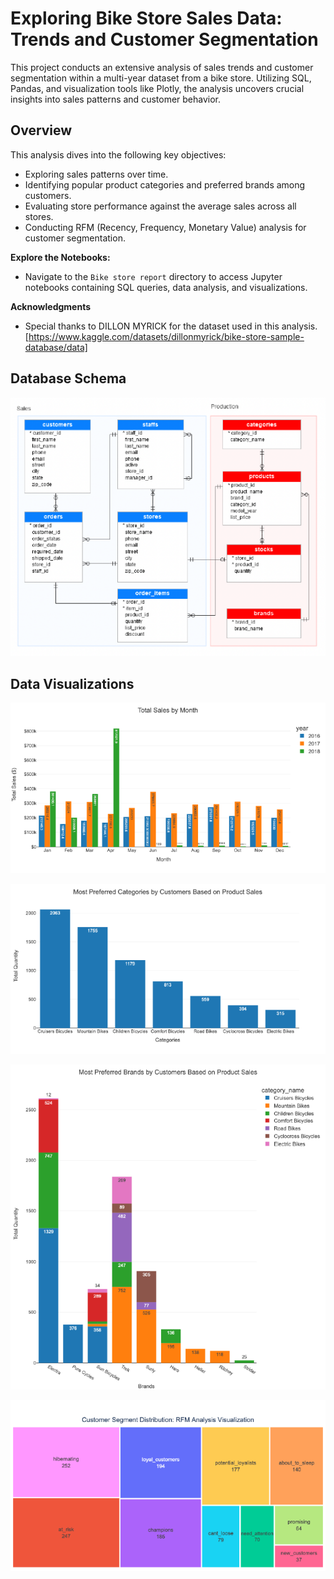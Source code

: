
# Exploring Bike Store Sales Data: Trends and Customer Segmentation

This project conducts an extensive analysis of sales trends and customer segmentation within a multi-year dataset from a bike store. Utilizing SQL, Pandas, and visualization tools like Plotly, the analysis uncovers crucial insights into sales patterns and customer behavior.

## Overview
This analysis dives into the following key objectives:
- Exploring sales patterns over time.
- Identifying popular product categories and preferred brands among customers.
- Evaluating store performance against the average sales across all stores.
- Conducting RFM (Recency, Frequency, Monetary Value) analysis for customer segmentation.

**Explore the Notebooks:**
- Navigate to the `Bike store report` directory to access Jupyter notebooks containing SQL queries, data analysis, and visualizations.

**Acknowledgments**
- Special thanks to DILLON MYRICK for the dataset used in this analysis. [https://www.kaggle.com/datasets/dillonmyrick/bike-store-sample-database/data]




## Database Schema
![Database Schema](https://github.com/kelvislcy/Analyzing-Bike-Store-Data-Sales-Trends-and-Customer-Segmentation/blob/main/Bikestore_db_schema.png?raw=true)

## Data Visualizations
![Total Sales by Month](https://github.com/kelvislcy/Analyzing-Bike-Store-Data-Sales-Trends-and-Customer-Segmentation/blob/main/output/Total_Sales_by_Month.png?raw=true)

![Most Preferred Categories](https://github.com/kelvislcy/Analyzing-Bike-Store-Data-Sales-Trends-and-Customer-Segmentation/blob/main/output/Most_Preferred_Categories.png?raw=true)

![Most Preferred Brands](https://github.com/kelvislcy/Analyzing-Bike-Store-Data-Sales-Trends-and-Customer-Segmentation/blob/main/output/Most_Preferred_Brands.png?raw=true)

![Customer Segment Treemap](https://github.com/kelvislcy/Analyzing-Bike-Store-Data-Sales-Trends-and-Customer-Segmentation/blob/main/output/RMF_Treemap.png?raw=true)



